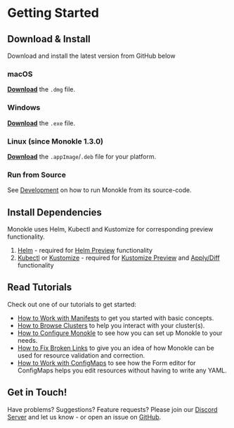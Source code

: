 # Getting Started

## **Download & Install**

Download and install the latest version from GitHub below

### **macOS**

[**Download**](https://github.com/kubeshop/monokle/releases/latest) the `.dmg` file.

### **Windows**

[**Download**](https://github.com/kubeshop/monokle/releases/latest) the `.exe` file.

### **Linux (since Monokle 1.3.0)**

[**Download**](https://github.com/kubeshop/monokle/releases/latest) the `.appImage`/`.deb` file for your platform.


### **Run from Source**

See [Development](development.md) on how to run Monokle from its source-code.

## **Install Dependencies**


Monokle uses Helm, Kubectl and Kustomize for corresponding preview functionality.

1. [Helm](https://helm.sh/docs/intro/install/) - required for [Helm Preview](./helm.md#helm-preview) functionality
2. [Kubectl](https://kubernetes.io/docs/tasks/tools/) or [Kustomize](https://kustomize.io) - required for [Kustomize Preview](./kustomize.md#kustomize-preview) and [Apply/Diff](./apply-and-diff.md) functionality


## **Read Tutorials**


Check out one of our tutorials to get started:

- [How to Work with Manifests](tutorials/how-to-navigate-and-edit-manifests.md) to get you started with basic concepts.
- [How to Browse Clusters](tutorials/how-to-browse-clusters.md) to help you interact with your cluster(s).
- [How to Configure Monokle](tutorials/how-to-configure-monokle.md) to see how you can set up Monokle to your needs.
- [How to Fix Broken Links](tutorials/how-to-fix-broken-links.md) to give you an idea of how Monokle can be used for resource validation and correction.
- [How to Work with ConfigMaps](tutorials/how-to-create-and-edit-configmap.md) to see how the Form editor for ConfigMaps helps you edit resources without having to write any YAML.


## **Get in Touch!**

Have problems? Suggestions? Feature requests? Please join our [Discord Server](https://discord.gg/uNuhy6GDyn) and let us know - or 
open an issue on [GitHub](https://github.com/kubeshop/monokle/issues/new/choose). 

